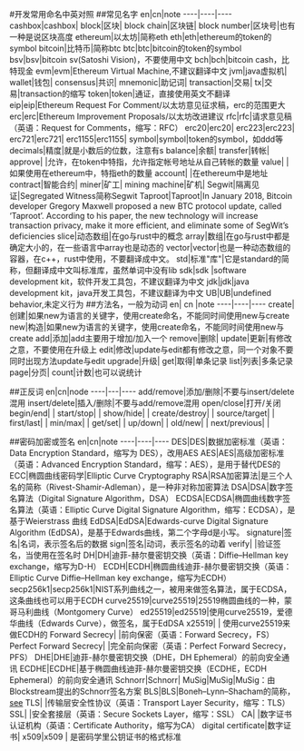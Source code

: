 #开发常用命名中英对照
##常见名字
en|cn|note
----|----|----
cashbox|cashbox|
block|区块|
block chain|区块链|
block number|区块号|也有一种是说区块高度
ethereum|以太坊|简称eth
eth|eth|ethereum的token的symbol
bitcoin|比特币|简称btc
btc|btc|bitcoin的token的symbol
bsv|bsv|bitcoin sv(Satoshi Vision)，不要使用中文
bch|bch|bitcoin cash，比特现金
evm|evm|Ethereum Virtual Machine,不建议翻译中文
jvm|java虚拟机|
wallet|钱包|
consensus|共识|
mnemonic|助记词|
transaction|交易|
tx|交易|transaction的缩写
token|token|通证，直接使用英文不翻译
eip|eip|Ethereum Request For Comment/以太坊意见征求稿，erc的范围更大
erc|erc|Ethereum Improvement Proposals/以太坊改进建议
rfc|rfc|请求意见稿（英语：Request for Comments，缩写：RFC）
erc20|erc20|
erc223|erc223|
erc721|erc721|
erc1155|erc1155|
symbol|symbol|token的symbol，如ddd等
decimals|精度|就是小数后的位数，注意有s
balance|余额|
transfer|转帐|
approve| |允许，在token中特指，允许指定帐号地址从自己转帐的数量
value| |如果使用在ethereum中，特指eth的数量
account| |在ethereum中是地址
contract|智能合约|
miner|矿工|
mining machine|矿机|
Segwit|隔离见证|Segregated Witness简称Segwit
Taproot|Taproot|In January 2018, Bitcoin developer Gregory Maxwell proposed a new BTC protocol update, called ‘Taproot’. According to his paper, the new technology will increase transaction privacy, make it more efficient, and eliminate some of SegWit’s deficiencies
slice|动态数组|在go与rust中的概念
array|数组|在go与rust中都是确定大小的，在一些语言中array也是动态的
vector|vector|也是一种动态数组的容器，在c++，rust中使用，不要翻译成中文。
std|标准"库"|它是standard的简称，但翻译成中文叫标准库，虽然单词中没有lib
sdk|sdk |software development kit，软件开发工具包，不建议翻译为中文
jdk|jdk|java development kit，java开发工具包，不建议翻译为中文
UB|UB|undefined behavior,未定义行为
##方法名，一般为动词
en| cn |note
----|----|----
create|创建|如果new为语言的关键字，使用create命名，不能同时间使用new与create
new|构造|如果new为语言的关键字，使用create命名，不能同时间使用new与create
add|添加|add主要用于增加/加入一个
remove|删除|
update|更新|有修改之意，不要使用在升级上
edit|修改|update与edit都有修改之意，同一个对象不要同时出现方法update与edit
upgrade|升级|
get|取得|单条记录
list|列表|多条记录
page|分页|
count|计数|也可以说统计

##正反词
en|cn|node
----|---|----
add/remove|添加/删除|不要与insert/delete混用
insert/delete|插入/删除|不要与add/remove混用
open/close|打开/关闭
begin/end| | 
start/stop| | 
show/hide| |
create/destroy| |
source/target| |
first/last| |
min/max| |
get/set| |
up/down| |
old/new| |
next/previous| |

##密码加密或签名
en|cn|note
----|----|----
DES|DES|数据加密标准（英语：Data Encryption Standard，缩写为 DES），改用AES
AES|AES|高级加密标准（英语：Advanced Encryption Standard，缩写：AES），是用于替代DES的
ECC|椭圆曲线密码学|Elliptic Curve Cryptography
RSA|RSA加密算法|是三个人名的简称（Rivest-Shamir-Adleman），是一种非对称加密算法
DSA|DSA|数字签名算法（Digital Signature Algorithm，DSA）
ECDSA|ECDSA|椭圆曲线数字签名算法（英语：Elliptic Curve Digital Signature Algorithm，缩写：ECDSA），是基于Weierstrass 曲线
EdDSA|EdDSA|Edwards-curve Digital Signature Algorithm (EdDSA)，是基于Edwards曲线，第二个字母d是小写。
signature|签名|名词，表示签名后的数据
sign|签名|动词，表示签名的动着
verify| |验证签名，当使用在签名时
DH|DH|迪菲-赫尔曼密钥交换（英语：Diffie–Hellman key exchange，缩写为D-H）
ECDH|ECDH|椭圆曲线迪菲-赫尔曼密钥交换（英语：Elliptic Curve Diffie–Hellman key exchange，缩写为ECDH）
secp256k1|secp256k1|NIST系列曲线之一，被用来做签名算法，属于ECDSA，这条曲线也可以用于ECDH
curve25519|curve25519|25519椭圆曲线的一种，蒙哥马利曲线（Montgomery Curve）
ed25519|ed25519|使用curve25519，爱德华曲线（Edwards Curve），做签名，属于EdDSA
x25519| | 使用curve25519来做ECDH的
Forward Secrecy| |前向保密（英语：Forward Secrecy，FS）
Perfect Forward Secrecy| |完全前向保密（英语：Perfect Forward Secrecy，PFS）
DHE|DHE|迪菲-赫尔曼密钥交换（DHE，DH Ephemeral）的前向安全通讯
ECDHE|ECDHE|基于椭圆曲线迪菲-赫尔曼密钥交换（ECDHE，ECDH Ephemeral）的前向安全通讯
Schnorr|Schnorr|
MuSig|MuSig|MuSig：由Blockstream提出的Schnorr签名方案
BLS|BLS|Boneh–Lynn–Shacham的简称，[see](https://www.huaweicloud.com/articles/8070926317314981b8e684133ce7ce8b.html)
TLS| |传输层安全性协议（英语：Transport Layer Security，缩写：TLS）
SSL| |安全套接层（英语：Secure Sockets Layer，缩写：SSL）
CA| |数字证书认证机构（英语：Certificate Authority，缩写为CA）
digital certificate|数字证书|
x509|x509 | 是密码学里公钥证书的格式标准
